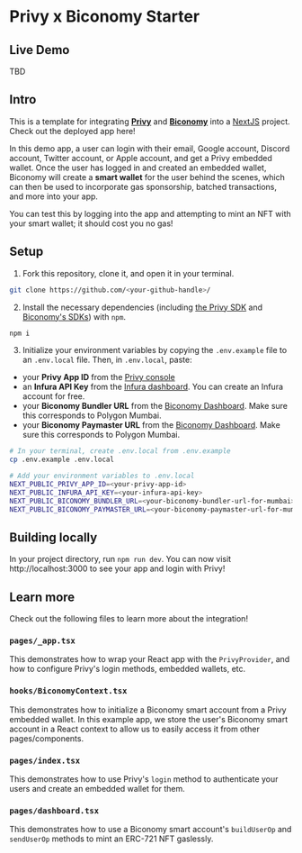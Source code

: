# Privy x Biconomy Starter

## Live Demo

TBD

## Intro

This is a template for integrating [**Privy**](https://www.privy.io/) and [**Biconomy**](https://www.biconomy.io/) into a [NextJS](https://nextjs.org/) project. Check out the deployed app here!

In this demo app, a user can login with their email, Google account, Discord account, Twitter account, or Apple account, and get a Privy embedded wallet. Once the user has logged in and created an embedded wallet, Biconomy will create a **smart wallet** for the user behind the scenes, which can then be used to incorporate gas sponsorship, batched transactions, and more into your app.

You can test this by logging into the app and attempting to mint an NFT with your smart wallet; it should cost you no gas!

## Setup

1. Fork this repository, clone it, and open it in your terminal.
```sh
git clone https://github.com/<your-github-handle>/
```

2. Install the necessary dependencies (including [the Privy SDK](https://www.npmjs.com/package/@privy-io/react-auth) and [Biconomy's SDKs](https://docs.biconomy.io/docs/Biconomy%20AA%20Stack/Account/installation)) with `npm`.
```sh
npm i
```

3. Initialize your environment variables by copying the `.env.example` file to an `.env.local` file. Then, in `.env.local`, paste:
- your **Privy App ID** from the [Privy console](https://console.privy.io)
- an **Infura API Key** from the [Infura dashboard](https://app.infura.io/dashboard). You can create an Infura account for free.
- your **Biconomy Bundler URL** from the [Biconomy Dashboard](https://dashboard.biconomy.io/). Make sure this corresponds to Polygon Mumbai.
- your **Biconomy Paymaster URL** from the [Biconomy Dashboard](https://dashboard.biconomy.io/). Make sure this corresponds to Polygon Mumbai.

```sh
# In your terminal, create .env.local from .env.example
cp .env.example .env.local

# Add your environment variables to .env.local
NEXT_PUBLIC_PRIVY_APP_ID=<your-privy-app-id>
NEXT_PUBLIC_INFURA_API_KEY=<your-infura-api-key>
NEXT_PUBLIC_BICONOMY_BUNDLER_URL=<your-biconomy-bundler-url-for-mumbai>
NEXT_PUBLIC_BICONOMY_PAYMASTER_URL=<your-biconomy-paymaster-url-for-mumbai>
```

## Building locally

In your project directory, run `npm run dev`. You can now visit http://localhost:3000 to see your app and login with Privy!


## Learn more

Check out the following files to learn more about the integration!

### `pages/_app.tsx`

This demonstrates how to wrap your React app with the `PrivyProvider`, and how to configure Privy's login methods, embedded wallets, etc.

### `hooks/BiconomyContext.tsx`

This demonstrates how to initialize a Biconomy smart account from a Privy embedded wallet. In this example app, we store the user's Biconomy smart account in a React context to allow us to easily access it from other pages/components.

### `pages/index.tsx`

This demonstrates how to use Privy's `login` method to authenticate your users and create an embedded wallet for them.

### `pages/dashboard.tsx`

This demonstrates how to use a Biconomy smart account's `buildUserOp` and `sendUserOp` methods to mint an ERC-721 NFT gaslessly. 
